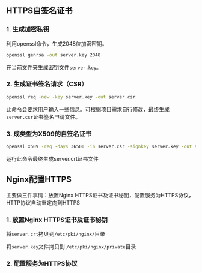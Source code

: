 ## HTTPS自签名证书

### 1. 生成加密私钥

 利用openssl命令，生成2048位加密密钥。

```bash
openssl genrsa -out server.key 2048
```

在当前文件夹生成密钥文件`server.key`。

### 2. 生成证书签名请求（CSR）

```bash
openssl req -new -key server.key -out server.csr
```

此命令会要求用户输入一些信息。可根据项目需求自行修改，最终生成`server.csr`证书签名申请文件。

### 3. 成类型为X509的自签名证书

```bash
openssl x509 -req -days 36500 -in server.csr -signkey server.key -out server.crt
```

运行此命令最终生成server.crt证书文件

## Nginx配置HTTPS

主要做三件事情：放置Nginx HTTPS证书及证书秘钥，配置服务为HTTPS协议，HTTP协议自动重定向到HTTPS

### 1. 放置Nginx HTTPS证书及证书秘钥

将`server.crt`拷贝到`/etc/pki/nginx/`目录

将`server.key`文件拷贝到 `/etc/pki/nginx/private`目录

### 2. 配置服务为HTTPS协议

